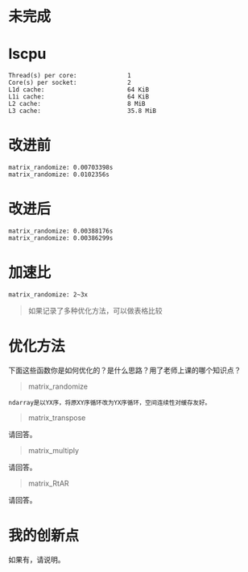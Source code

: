 # 未完成


# lscpu

    Thread(s) per core:              1
    Core(s) per socket:              2
    L1d cache:                       64 KiB
    L1i cache:                       64 KiB
    L2 cache:                        8 MiB
    L3 cache:                        35.8 MiB

# 改进前

```
matrix_randomize: 0.00703398s
matrix_randomize: 0.0102356s

```

# 改进后

```
matrix_randomize: 0.00388176s
matrix_randomize: 0.00386299s

```

# 加速比

```
matrix_randomize: 2~3x
```
> 如果记录了多种优化方法，可以做表格比较

# 优化方法

下面这些函数你是如何优化的？是什么思路？用了老师上课的哪个知识点？

> matrix_randomize

```
ndarray是以YX序，将原XY序循环改为YX序循环，空间连续性对缓存友好。
```

> matrix_transpose

请回答。

> matrix_multiply

请回答。

> matrix_RtAR

请回答。

# 我的创新点

如果有，请说明。
